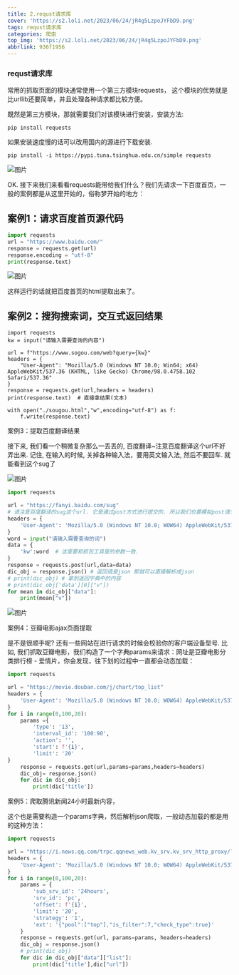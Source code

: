 ```yaml
---
title: 2.requst请求库
cover: 'https://s2.loli.net/2023/06/24/jR4g5LzpoJYFbD9.png'
tags: requst请求库
categories: 爬虫
top_img: 'https://s2.loli.net/2023/06/24/jR4g5LzpoJYFbD9.png'
abbrlink: 936f1956
---
```

### requst请求库

常⽤的抓取⻚⾯的模块通常使⽤⼀个第三⽅模块requests， 这个模块的优势就是⽐urllib还要简单，并且处理各种请求都⽐较⽅便。

既然是第三⽅模块，那就需要我们对该模块进⾏安装，安装⽅法:

```
pip install requests
```

如果安装速度慢的话可以改⽤国内的源进⾏下载安装.

```shell
pip install -i https://pypi.tuna.tsinghua.edu.cn/simple requests
```

![图片](https://s2.loli.net/2023/06/13/f7c1TSnUuBrDlbw.png)



OK. 接下来我们来看看requests能带给我们什么？我们先请求一下百度首页，一般的案例都是从这里开始的，俗称梦开始的地方：

## 案例1：请求百度首页源代码

```python
import requests
url = "https://www.baidu.com/"
response = requests.get(url)
response.encoding = "utf-8"
print(response.text)
```

![图片](https://s2.loli.net/2023/06/13/LZ6cpy4Xwn7diTs.png)



这样运行的话就把百度首页的html提取出来了。

## 案例2：搜狗搜索词，交互式返回结果

```shell
import requests
kw = input("请输入需要查询的内容")

url = f"https://www.sogou.com/web?query={kw}"
headers = {
    "User-Agent": "Mozilla/5.0 (Windows NT 10.0; Win64; x64) AppleWebKit/537.36 (KHTML, like Gecko) Chrome/98.0.4758.102 Safari/537.36"
}
response = requests.get(url,headers = headers)
print(response.text)  # 直接拿结果(⽂本)

with open("./sougou.html","w",encoding="utf-8") as f:
    f.write(response.text)
```



案例3：提取百度翻译结果



接下来, 我们看⼀个稍微复杂那么⼀丢丢的, 百度翻译~注意百度翻译这个url不好弄出来. 记住, 在输⼊的时候, 关掉各种输⼊法，要⽤英⽂输⼊法, 然后不要回⻋. 就能看到这个sug了

![图片](https://s2.loli.net/2023/06/13/BG8edcREmfPgK56.png)



```python
import requests

url = "https://fanyi.baidu.com/sug"
# 请注意百度翻译的sug这个url. 它是通过post⽅式进⾏提交的. 所以我们也要模拟post请求
headers = {
    'User-Agent': 'Mozilla/5.0 (Windows NT 10.0; WOW64) AppleWebKit/537.36 (KHTML, like Gecko) Chrome/70.0.3538.25 Safari/537.36 Core/1.70.3884.400 QQBrowser/10.8.4560.400'
}
word = input("请输入需要查询的词")
data = {
    'kw':word  # 这⾥要和抓包⼯具⾥的参数⼀致.
}
response = requests.post(url,data=data)
dic_obj = response.json() # 返回值是json 那就可以直接解析成json
# print(dic_obj) # 拿到返回字典中的内容
# print(dic_obj['data'][0]["v"])
for mean in dic_obj["data"]:
    print(mean["v"])
```

![图片](https://s2.loli.net/2023/06/13/DvUKLzusS86tOok.png)





案例4：豆瓣电影ajax页面提取



是不是很顺⼿呢? 还有⼀些⽹站在进⾏请求的时候会校验你的客户端设备型号. ⽐如, 我们抓取⾖瓣电影，我们构造了一个字典params来请求：网址是豆瓣电影分类排行榜 - 爱情片，你会发现，往下划的过程中一直都会动态加载：

```python
import requests

url = "https://movie.douban.com/j/chart/top_list"
headers = {
    'User-Agent': 'Mozilla/5.0 (Windows NT 10.0; WOW64) AppleWebKit/537.36 (KHTML, like Gecko) Chrome/70.0.3538.25 Safari/537.36 Core/1.70.3884.400 QQBrowser/10.8.4560.400'
}
for i in range(0,100,20):
    params ={
        'type': '13',
        'interval_id': '100:90',
        'action': '',
        'start': f'{i}',
        'limit': '20'
}
    response = requests.get(url,params=params,headers=headers)
    dic_obj= response.json()
    for dic in dic_obj:
        print(dic['title'])
```



案例5：爬取腾讯新闻24小时最新内容，



这个也是需要构造一个params字典，然后解析json爬取，一般动态加载的都是用的这种方法：

```python
import requests

url = "https://i.news.qq.com/trpc.qqnews_web.kv_srv.kv_srv_http_proxy/list"
headers = {
    'User-Agent': 'Mozilla/5.0 (Windows NT 10.0; WOW64) AppleWebKit/537.36 (KHTML, like Gecko) Chrome/70.0.3538.25 Safari/537.36 Core/1.70.3884.400 QQBrowser/10.8.4560.400'
}
for i in range(0,100,20):
    params = {
        'sub_srv_id': '24hours',
        'srv_id': 'pc',
        'offset': f'{i}',
        'limit': '20',
        'strategy': '1',
        'ext': '{"pool":["top"],"is_filter":7,"check_type":true}'
    }
    response = requests.get(url, params=params, headers=headers)
    dic_obj = response.json()
    # print(dic_obj)
    for dic in dic_obj["data"]["list"]:
        print(dic['title'],dic["url"])
```